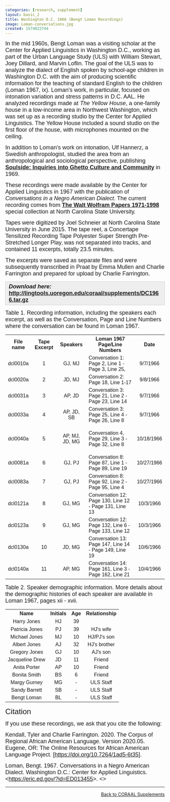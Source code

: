 ```yaml
---
categories: [research, supplement]
layout: basic_2
title: Washington D.C. 1966 (Bengt Loman Recordings)
image: Loman-conversations.jpg
created: 1574022744
---
```

<p><span style="font-family:Arial,Helvetica,sans-serif;"><span style="font-size:18px;">In the mid 1960s, Bengt Loman was a visiting scholar at the Center for Applied Linguistics in Washington D.C., working as part of the Urban Language Study (ULS) with William Stewart, Joey Dillard, and Marvin Loflin. The goal of the ULS was to analyze the dialect of English spoken by school-age children in Washington D.C. with the aim of producing scientific information for the teaching of standard English to the children (Loman 1967, ix). Loman's work, in particular, focused on intonation variation and stress patterns in D.C. AAL. He analyzed recordings made at <em>The Yellow House</em>, a one-family house in a low-income area in Northwest Washington, which was set up as a recording studio by the Center for Applied Linguistics. The Yellow House included a sound studio on the first floor of the house, with microphones mounted on the ceiling.</span></span></p><p><span style="font-family:Arial,Helvetica,sans-serif;"><span style="font-size:18px;">In addition to Loman's work on intonation, Ulf Hannerz, a Swedish anthropologist, studied the area from an anthropological and sociological perspective, publishing <strong><a href="https://www.press.uchicago.edu/ucp/books/book/chicago/S/bo3644525.html" target="_blank">Soulside: Inquiries into Ghetto Culture and Community</a></strong> in 1969.</span></span></p><p><span style="font-family:Arial,Helvetica,sans-serif;"><span style="font-size:18px;">These recordings were made available by the Center for Applied Linguistics in 1967 with the publication of <em>Conversations in a Negro American Dialect</em>. The current recording comes from <strong><a href="https://www.lib.ncsu.edu/findingaids/mc00354" target="_blank">The Walt Wolfram Papers 1971-1998</a></strong> special collection at North Carolina State University.</span></span></p><p><span style="font-family:Arial,Helvetica,sans-serif;"><span style="font-size:18px;">Tapes were digitized by Joel Schneier at North Carolina State University in June 2015. The tape reel, a Concertape Tensilized Recording Tape Polyester Super Strength Pre-Stretched Longer Play</span></span>, <span style="font-family:Arial,Helvetica,sans-serif;"><span style="font-size:18px;">was not separated into tracks, and contained 11 excerpts, totally 23.5 minutes.</span></span></p><p><span style="font-family:Arial,Helvetica,sans-serif;"><span style="font-size:18px;">The excerpts were saved as separate files and were subsequently transcribed in Praat by Emma Mullen and Charlie Farrington and prepared for upload by Charlie Farrington.</span></span></p><div style="background:#eeeeee;border:1px solid #cccccc;padding:5px 10px;"><strong><em><span style="font-family:Arial,Helvetica,sans-serif;"><span style="font-size:18px;">Download here: </span></span></em><span style="font-size:18px;"><span style="font-family:Arial,Helvetica,sans-serif;"><a href="http://lingtools.uoregon.edu/coraal/supplements/DC1966.tar.gz">http://lingtools.uoregon.edu/coraal/supplements/DC1966.tar.gz </a></span></span></strong></div><p><span style="font-size:18px;"><span style="font-family:Arial,Helvetica,sans-serif;">Table 1. Recording information, including the speakers each excerpt, as well as the Conversation, Page and Line Numbers where the conversation can be found in Loman 1967.</span></span></p><table class="table table--responsive table--borders"><tbody class="table__body"><tr class="table__row__header"><th class="table__cell table__header" style="text-align: center;"><span style="font-size:16px;"><span style="font-family:Trebuchet MS,Helvetica,sans-serif;">File name</span></span></th><th class="table__cell table__header"><span style="font-size:16px;"><span style="font-family:Trebuchet MS,Helvetica,sans-serif;">Tape Excerpt</span></span></th><th class="table__cell table__header" style="text-align: center;"><span style="font-size:16px;"><span style="font-family:Trebuchet MS,Helvetica,sans-serif;">Speakers</span></span></th><th class="table__cell table__header" style="text-align: center;"><span style="font-size:16px;"><span style="font-family:Trebuchet MS,Helvetica,sans-serif;">Loman 1967 Page/Line Numbers</span></span></th><th class="table__cell table__header" style="text-align: center;"><span style="font-size:16px;"><span style="font-family:Trebuchet MS,Helvetica,sans-serif;">Date</span></span></th></tr><tr class="table__row"><td class="table__cell" data-th="File name" style="text-align: center;"><span style="font-size:16px;"><span style="font-family:Arial,Helvetica,sans-serif;">dcl0010a</span></span></td><td class="table__cell" data-th="Tape Excerpt" style="text-align: center;"><span style="font-size:16px;"><span style="font-family:Arial,Helvetica,sans-serif;">1</span></span></td><td class="table__cell" data-th="Speakers" style="text-align: center;"><span style="font-size:16px;"><span style="font-family:Arial,Helvetica,sans-serif;">GJ, MJ</span></span></td><td class="table__cell" data-th="Loman 1967 Page/Line Numbers"><span style="font-size:16px;"><span style="font-family:Arial,Helvetica,sans-serif;">Conversation 1: Page 2, Line 1 - Page 3, Line 25,</span></span></td><td class="table__cell" data-th="Date" style="text-align: center;"><span style="font-size:16px;"><span style="font-family:Arial,Helvetica,sans-serif;">9/7/1966</span></span></td></tr><tr><td class="table__cell" data-th="File name" style="text-align: center;"><span style="font-size:16px;"><span style="font-family:Arial,Helvetica,sans-serif;">dcl0020a</span></span></td><td class="table__cell" data-th="Tape Excerpt" style="text-align: center;"><span style="font-size:16px;"><span style="font-family:Arial,Helvetica,sans-serif;">2</span></span></td><td class="table__cell" data-th="Speakers" style="text-align: center;"><span style="font-size:16px;"><span style="font-family:Arial,Helvetica,sans-serif;">JD, MJ</span></span></td><td class="table__cell" data-th="Loman 1967 Page/Line Numbers"><span style="font-size:16px;"><span style="font-family:Arial,Helvetica,sans-serif;">Conversation 2: Page 18, Line 1-17</span></span></td><td class="table__cell" data-th="Date" style="text-align: center;"><span style="font-size:16px;"><span style="font-family:Arial,Helvetica,sans-serif;">9/8/1966</span></span></td></tr><tr><td class="table__cell" data-th="File name" style="text-align: center;"><span style="font-size:16px;"><span style="font-family:Arial,Helvetica,sans-serif;">dcl0031a</span></span></td><td class="table__cell" data-th="Tape Excerpt" style="text-align: center;"><span style="font-size:16px;"><span style="font-family:Arial,Helvetica,sans-serif;">3</span></span></td><td class="table__cell" data-th="Speakers" style="text-align: center;"><span style="font-size:16px;"><span style="font-family:Arial,Helvetica,sans-serif;">AP, JD</span></span></td><td class="table__cell" data-th="Loman 1967 Page/Line Numbers"><span style="font-size:16px;"><span style="font-family:Arial,Helvetica,sans-serif;">Conversation 3: Page 21, Line 2 - Page 23, Line 14</span></span></td><td class="table__cell" data-th="Date" style="text-align: center;"><span style="font-size:16px;"><span style="font-family:Arial,Helvetica,sans-serif;">9/7/1966</span></span></td></tr><tr><td class="table__cell" data-th="File name" style="text-align: center;"><span style="font-size:16px;"><span style="font-family:Arial,Helvetica,sans-serif;">dcl0033a</span></span></td><td class="table__cell" data-th="Tape Excerpt" style="text-align: center;"><span style="font-size:16px;"><span style="font-family:Arial,Helvetica,sans-serif;">4</span></span></td><td class="table__cell" data-th="Speakers" style="text-align: center;"><span style="font-size:16px;"><span style="font-family:Arial,Helvetica,sans-serif;">AP, JD, SB</span></span></td><td class="table__cell" data-th="Loman 1967 Page/Line Numbers"><span style="font-size:16px;"><span style="font-family:Arial,Helvetica,sans-serif;">Conversation 3: Page 25, Line 4 - Page 26, Line 8</span></span></td><td class="table__cell" data-th="Date" style="text-align: center;"><span style="font-size:16px;"><span style="font-family:Arial,Helvetica,sans-serif;">9/7/1966</span></span></td></tr><tr><td class="table__cell" data-th="File name" style="text-align: center;"><span style="font-size:16px;"><span style="font-family:Arial,Helvetica,sans-serif;">dcl0040a</span></span></td><td class="table__cell" data-th="Tape Excerpt" style="text-align: center;"><span style="font-size:16px;"><span style="font-family:Arial,Helvetica,sans-serif;">5</span></span></td><td class="table__cell" data-th="Speakers" style="text-align: center;"><span style="font-size:16px;"><span style="font-family:Arial,Helvetica,sans-serif;">AP, MJ, JD, MG</span></span></td><td class="table__cell" data-th="Loman 1967 Page/Line Numbers"><p><span style="font-size:16px;"><span style="font-family:Arial,Helvetica,sans-serif;">Conversation 4, Page 29, Line 3 - Page 32, Line 8</span></span></p></td><td class="table__cell" data-th="Date" style="text-align: center;"><span style="font-size:16px;"><span style="font-family:Arial,Helvetica,sans-serif;">10/18/1966</span></span></td></tr><tr><td class="table__cell" data-th="File name" style="text-align: center;"><span style="font-size:16px;"><span style="font-family:Arial,Helvetica,sans-serif;">dcl0081a</span></span></td><td class="table__cell" data-th="Tape Excerpt" style="text-align: center;"><span style="font-size:16px;"><span style="font-family:Arial,Helvetica,sans-serif;">6</span></span></td><td class="table__cell" data-th="Speakers" style="text-align: center;"><span style="font-size:16px;"><span style="font-family:Arial,Helvetica,sans-serif;">GJ, PJ</span></span></td><td class="table__cell" data-th="Loman 1967 Page/Line Numbers"><span style="font-size:16px;"><span style="font-family:Arial,Helvetica,sans-serif;">Conversation 8: Page 87, Line 1 - Page 89, Line 19</span></span></td><td class="table__cell" data-th="Date" style="text-align: center;"><span style="font-size:16px;"><span style="font-family:Arial,Helvetica,sans-serif;">10/27/1966</span></span></td></tr><tr><td class="table__cell" data-th="File name" style="text-align: center;"><span style="font-size:16px;"><span style="font-family:Arial,Helvetica,sans-serif;">dcl0083a</span></span></td><td class="table__cell" data-th="Tape Excerpt" style="text-align: center;"><span style="font-size:16px;"><span style="font-family:Arial,Helvetica,sans-serif;">7</span></span></td><td class="table__cell" data-th="Speakers" style="text-align: center;"><span style="font-size:16px;"><span style="font-family:Arial,Helvetica,sans-serif;">GJ, PJ</span></span></td><td class="table__cell" data-th="Loman 1967 Page/Line Numbers"><span style="font-size:16px;"><span style="font-family:Arial,Helvetica,sans-serif;">Conversation 8: Page 92, Line 2 - Page 95, Line 4</span></span></td><td class="table__cell" data-th="Date" style="text-align: center;"><span style="font-size:16px;"><span style="font-family:Arial,Helvetica,sans-serif;">10/27/1966</span></span></td></tr><tr><td class="table__cell" data-th="File name" style="text-align: center;"><span style="font-size:16px;"><span style="font-family:Arial,Helvetica,sans-serif;">dcl0121a</span></span></td><td class="table__cell" data-th="Tape Excerpt" style="text-align: center;"><span style="font-size:16px;"><span style="font-family:Arial,Helvetica,sans-serif;">8</span></span></td><td class="table__cell" data-th="Speakers" style="text-align: center;"><span style="font-size:16px;"><span style="font-family:Arial,Helvetica,sans-serif;">GJ, MG</span></span></td><td class="table__cell" data-th="Loman 1967 Page/Line Numbers"><span style="font-size:16px;"><span style="font-family:Arial,Helvetica,sans-serif;">Conversation 12: Page 130, Line 12 - Page 131, Line 13</span></span></td><td class="table__cell" data-th="Date" style="text-align: center;"><span style="font-size:16px;"><span style="font-family:Arial,Helvetica,sans-serif;">10/3/1966</span></span></td></tr><tr><td class="table__cell" data-th="File name" style="text-align: center;"><span style="font-size:16px;"><span style="font-family:Arial,Helvetica,sans-serif;">dcl0123a</span></span></td><td class="table__cell" data-th="Tape Excerpt" style="text-align: center;"><span style="font-size:16px;"><span style="font-family:Arial,Helvetica,sans-serif;">9</span></span></td><td class="table__cell" data-th="Speakers" style="text-align: center;"><span style="font-size:16px;"><span style="font-family:Arial,Helvetica,sans-serif;">GJ, MG</span></span></td><td class="table__cell" data-th="Loman 1967 Page/Line Numbers"><span style="font-size:16px;"><span style="font-family:Arial,Helvetica,sans-serif;">Conversation 12: Page 132, Line 6 - Page 133, Line 12</span></span></td><td class="table__cell" data-th="Date" style="text-align: center;"><span style="font-size:16px;"><span style="font-family:Arial,Helvetica,sans-serif;">10/3/1966</span></span></td></tr><tr><td class="table__cell" data-th="File name" style="text-align: center;"><span style="font-size:16px;"><span style="font-family:Arial,Helvetica,sans-serif;">dcl0130a</span></span></td><td class="table__cell" data-th="Tape Excerpt" style="text-align: center;"><span style="font-size:16px;"><span style="font-family:Arial,Helvetica,sans-serif;">10</span></span></td><td class="table__cell" data-th="Speakers" style="text-align: center;"><span style="font-size:16px;"><span style="font-family:Arial,Helvetica,sans-serif;">JD, MG</span></span></td><td class="table__cell" data-th="Loman 1967 Page/Line Numbers"><span style="font-size:16px;"><span style="font-family:Arial,Helvetica,sans-serif;">Conversation 13: Page 147, Line 14 - Page 149, Line 19</span></span></td><td class="table__cell" data-th="Date" style="text-align: center;"><span style="font-size:16px;"><span style="font-family:Arial,Helvetica,sans-serif;">10/6/1966</span></span></td></tr><tr><td class="table__cell" data-th="File name" style="text-align: center;"><span style="font-size:16px;"><span style="font-family:Arial,Helvetica,sans-serif;">dcl0140a</span></span></td><td class="table__cell" data-th="Tape Excerpt" style="text-align: center;"><span style="font-size:16px;"><span style="font-family:Arial,Helvetica,sans-serif;">11</span></span></td><td class="table__cell" data-th="Speakers" style="text-align: center;"><span style="font-size:16px;"><span style="font-family:Arial,Helvetica,sans-serif;">AP, MG</span></span></td><td class="table__cell" data-th="Loman 1967 Page/Line Numbers"><span style="font-size:16px;"><span style="font-family:Arial,Helvetica,sans-serif;">Conversation 14: Page 161, Line 3 - Page 162, Line 21</span></span></td><td class="table__cell" data-th="Date" style="text-align: center;"><span style="font-size:16px;"><span style="font-family:Arial,Helvetica,sans-serif;">10/4/1966</span></span></td></tr></tbody></table><p><span style="font-size:18px;"><span style="font-family:Arial,Helvetica,sans-serif;">Table 2. Speaker demographic information. More details about the demographic histories of each speaker are available in Loman 1967, pages xii - xvii. </span></span></p><table class="table table--responsive"><tbody class="table__body"><tr class="table__row__header"><th class="table__cell table__header" style="text-align: center;"><span style="font-size:16px;"><span style="font-family:Trebuchet MS,Helvetica,sans-serif;">Name</span></span></th><th class="table__cell table__header" style="text-align: center;"><span style="font-size:16px;"><span style="font-family:Trebuchet MS,Helvetica,sans-serif;">Initials</span></span></th><th class="table__cell table__header" style="text-align: center;"><span style="font-size:16px;"><span style="font-family:Trebuchet MS,Helvetica,sans-serif;">Age</span></span></th><th class="table__cell table__header" style="text-align: center;"><span style="font-size:16px;"><span style="font-family:Trebuchet MS,Helvetica,sans-serif;">Relationship</span></span></th></tr><tr class="table__row"><td class="table__cell" data-th="Name" style="text-align: center;"><span style="font-size:16px;"><span style="font-family:Arial,Helvetica,sans-serif;">Harry Jones</span></span></td><td class="table__cell" data-th="Initials" style="text-align: center;"><span style="font-size:16px;"><span style="font-family:Arial,Helvetica,sans-serif;">HJ</span></span></td><td class="table__cell" data-th="Age" style="text-align: center;"><span style="font-size:16px;"><span style="font-family:Arial,Helvetica,sans-serif;">39</span></span></td><td class="table__cell" data-th="Relationship" style="text-align: center;">&nbsp;</td></tr><tr><td class="table__cell" data-th="Name" style="text-align: center;"><span style="font-size:16px;"><span style="font-family:Arial,Helvetica,sans-serif;">Patricia Jones</span></span></td><td class="table__cell" data-th="Initials" style="text-align: center;"><span style="font-size:16px;"><span style="font-family:Arial,Helvetica,sans-serif;">PJ</span></span></td><td class="table__cell" data-th="Age" style="text-align: center;"><span style="font-size:16px;"><span style="font-family:Arial,Helvetica,sans-serif;">39</span></span></td><td class="table__cell" data-th="Relationship" style="text-align: center;"><span style="font-size:16px;"><span style="font-family:Arial,Helvetica,sans-serif;">HJ's wife</span></span></td></tr><tr><td class="table__cell" data-th="Name" style="text-align: center;"><span style="font-size:16px;"><span style="font-family:Arial,Helvetica,sans-serif;">Michael Jones</span></span></td><td class="table__cell" data-th="Initials" style="text-align: center;"><span style="font-size:16px;"><span style="font-family:Arial,Helvetica,sans-serif;">MJ</span></span></td><td class="table__cell" data-th="Age" style="text-align: center;"><span style="font-size:16px;"><span style="font-family:Arial,Helvetica,sans-serif;">10</span></span></td><td class="table__cell" data-th="Relationship" style="text-align: center;"><span style="font-size:16px;"><span style="font-family:Arial,Helvetica,sans-serif;">HJ/PJ's son</span></span></td></tr><tr><td class="table__cell" data-th="Name" style="text-align: center;"><span style="font-size:16px;"><span style="font-family:Arial,Helvetica,sans-serif;">Albert Jones</span></span></td><td class="table__cell" data-th="Initials" style="text-align: center;"><span style="font-size:16px;"><span style="font-family:Arial,Helvetica,sans-serif;">AJ</span></span></td><td class="table__cell" data-th="Age" style="text-align: center;"><span style="font-size:16px;"><span style="font-family:Arial,Helvetica,sans-serif;">32</span></span></td><td class="table__cell" data-th="Relationship" style="text-align: center;"><span style="font-size:16px;"><span style="font-family:Arial,Helvetica,sans-serif;">HJ's brother</span></span></td></tr><tr><td class="table__cell" data-th="Name" style="text-align: center;"><span style="font-size:16px;"><span style="font-family:Arial,Helvetica,sans-serif;">Gregory Jones</span></span></td><td class="table__cell" data-th="Initials" style="text-align: center;"><span style="font-size:16px;"><span style="font-family:Arial,Helvetica,sans-serif;">GJ</span></span></td><td class="table__cell" data-th="Age" style="text-align: center;"><span style="font-size:16px;"><span style="font-family:Arial,Helvetica,sans-serif;">10</span></span></td><td class="table__cell" data-th="Relationship" style="text-align: center;"><span style="font-size:16px;"><span style="font-family:Arial,Helvetica,sans-serif;">AJ's son</span></span></td></tr><tr><td class="table__cell" data-th="Name" style="text-align: center;"><span style="font-size:16px;"><span style="font-family:Arial,Helvetica,sans-serif;">Jacqueline Drew</span></span></td><td class="table__cell" data-th="Initials" style="text-align: center;"><span style="font-size:16px;"><span style="font-family:Arial,Helvetica,sans-serif;">JD</span></span></td><td class="table__cell" data-th="Age" style="text-align: center;"><span style="font-size:16px;"><span style="font-family:Arial,Helvetica,sans-serif;">11</span></span></td><td class="table__cell" data-th="Relationship" style="text-align: center;"><span style="font-size:16px;"><span style="font-family:Arial,Helvetica,sans-serif;">Friend</span></span></td></tr><tr><td class="table__cell" data-th="Name" style="text-align: center;"><span style="font-size:16px;"><span style="font-family:Arial,Helvetica,sans-serif;">Anita Porter</span></span></td><td class="table__cell" data-th="Initials" style="text-align: center;"><span style="font-size:16px;"><span style="font-family:Arial,Helvetica,sans-serif;">AP</span></span></td><td class="table__cell" data-th="Age" style="text-align: center;"><span style="font-size:16px;"><span style="font-family:Arial,Helvetica,sans-serif;">10</span></span></td><td class="table__cell" data-th="Relationship" style="text-align: center;"><span style="font-size:16px;"><span style="font-family:Arial,Helvetica,sans-serif;">Friend</span></span></td></tr><tr><td class="table__cell" data-th="Name" style="text-align: center;"><span style="font-size:16px;"><span style="font-family:Arial,Helvetica,sans-serif;">Bonita Smith</span></span></td><td class="table__cell" data-th="Initials" style="text-align: center;"><span style="font-size:16px;"><span style="font-family:Arial,Helvetica,sans-serif;">BS</span></span></td><td class="table__cell" data-th="Age" style="text-align: center;"><span style="font-size:16px;"><span style="font-family:Arial,Helvetica,sans-serif;">6</span></span></td><td class="table__cell" data-th="Relationship" style="text-align: center;"><span style="font-size:16px;"><span style="font-family:Arial,Helvetica,sans-serif;">Friend</span></span></td></tr><tr><td class="table__cell" data-th="Name" style="text-align: center;"><span style="font-size:16px;"><span style="font-family:Arial,Helvetica,sans-serif;">Margy Gurney</span></span></td><td class="table__cell" data-th="Initials" style="text-align: center;"><span style="font-size:16px;"><span style="font-family:Arial,Helvetica,sans-serif;">MG</span></span></td><td class="table__cell" data-th="Age" style="text-align: center;"><span style="font-size:16px;"><span style="font-family:Arial,Helvetica,sans-serif;">-</span></span></td><td class="table__cell" data-th="Relationship" style="text-align: center;"><span style="font-size:16px;"><span style="font-family:Arial,Helvetica,sans-serif;">ULS Staff</span></span></td></tr><tr><td class="table__cell" data-th="Name" style="text-align: center;"><span style="font-size:16px;"><span style="font-family:Arial,Helvetica,sans-serif;">Sandy Barrett</span></span></td><td class="table__cell" data-th="Initials" style="text-align: center;"><span style="font-size:16px;"><span style="font-family:Arial,Helvetica,sans-serif;">SB</span></span></td><td class="table__cell" data-th="Age" style="text-align: center;"><span style="font-size:16px;"><span style="font-family:Arial,Helvetica,sans-serif;">-</span></span></td><td class="table__cell" data-th="Relationship" style="text-align: center;"><span style="font-size:16px;"><span style="font-family:Arial,Helvetica,sans-serif;">ULS Staff</span></span></td></tr><tr><td class="table__cell" data-th="Name" style="text-align: center;"><span style="font-size:16px;"><span style="font-family:Arial,Helvetica,sans-serif;">Bengt Loman</span></span></td><td class="table__cell" data-th="Initials" style="text-align: center;"><span style="font-size:16px;"><span style="font-family:Arial,Helvetica,sans-serif;">BL</span></span></td><td class="table__cell" data-th="Age" style="text-align: center;"><span style="font-size:16px;"><span style="font-family:Arial,Helvetica,sans-serif;">-</span></span></td><td class="table__cell" data-th="Relationship" style="text-align: center;"><span style="font-size:16px;"><span style="font-family:Arial,Helvetica,sans-serif;">ULS Staff</span></span></td></tr></tbody></table><p><span style="font-family:Trebuchet MS,Helvetica,sans-serif;"><span style="font-size:24px;">Citation</span></span></p><p><span style="font-family:Arial,Helvetica,sans-serif;"><span style="font-size:18px;">If you use these recordings, we ask that you cite the following:</span></span></p><p><span style="font-family:Arial,Helvetica,sans-serif;"><span style="font-size:18px;">Kendall, Tyler and Charlie Farrington. 2020. The Corpus of Regional African American Language. Version 2020.05. Eugene, OR: The Online Resources for African American Language Project. [</span></span><span style="font-size:18px;"><span style="font-family:Arial,Helvetica,sans-serif;"><a href="https://doi.org/10.7264/1ad5-6t35">https://doi.org/10.7264/1ad5-6t35</a>].</span></span></p><p><span style="font-family:Arial,Helvetica,sans-serif;"><span style="font-size:18px;">Loman, Bengt. 1967. Conversations in a Negro American Dialect. Washington D.C.: Center for Applied Linguistics. &lt;<a href="https://eric.ed.gov/?id=ED013455" target="_blank">https://eric.ed.gov/?id=ED013455</a>&gt;. &lt;&gt;</span></span></p><hr><p style="text-align: right;"><a class="cta-button cta-button--standard text--uppercase" href=".">Back to CORAAL Supplements</a></p>
